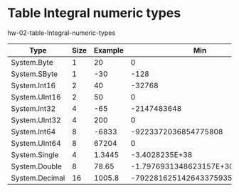# Table Integral numeric types
hw-02-table-Integral-numeric-types

|            Type |       Size |            Example |                               Min |                                   Max |
|             --- |        --- |                --- |                               --- |                                   --- |
|     System.Byte |          1 |                 20 |                                 0 |                                   255 |
|    System.SByte |          1 |                -30 |                              -128 |                                   127 |
|    System.Int16 |          2 |                 40 |                            -32768 |                                 32767 |
|   System.UInt16 |          2 |                 50 |                                 0 |                                 65535 |
|    System.Int32 |          4 |                -65 |                       -2147483648 |                            2147483647 |
|   System.UInt32 |          4 |                200 |                                 0 |                            4294967295 |
|    System.Int64 |          8 |              -6833 |              -9223372036854775808 |                   9223372036854775807 |
|   System.UInt64 |          8 |              67204 |                                 0 |                  18446744073709551615 |
|   System.Single |          4 |             1.3445 |                    -3.4028235E+38 |                         3.4028235E+38 |
|   System.Double |          8 |              78.65 |          -1.7976931348623157E+308 |               1.7976931348623157E+308 |
|  System.Decimal |         16 |             1005.8 |    -79228162514264337593543950335 |         79228162514264337593543950335 |
